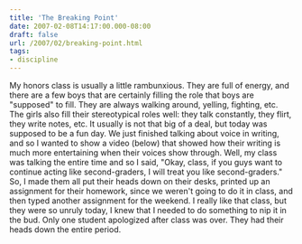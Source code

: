 ```yaml
---
title: 'The Breaking Point'
date: 2007-02-08T14:17:00.000-08:00
draft: false
url: /2007/02/breaking-point.html
tags: 
- discipline
---
```


My honors class is usually a little rambunxious. They are full of energy, and there are a few boys that are certainly filling the role that boys are "supposed" to fill. They are always walking around, yelling, fighting, etc. The girls also fill their stereotypical roles well: they talk constantly, they flirt, they write notes, etc. It usually is not that big of a deal, but today was supposed to be a fun day. We just finished talking about voice in writing, and so I wanted to show a video (below) that showed how their writing is much more entertaining when their voices show through. Well, my class was talking the entire time and so I said, "Okay, class, if you guys want to continue acting like second-graders, I will treat you like second-graders." So, I made them all put their heads down on their desks, printed up an assignment for their homework, since we weren't going to do it in class, and then typed another assignment for the weekend. I really like that class, but they were so unruly today, I knew that I needed to do something to nip it in the bud. Only one student apologized after class was over. They had their heads down the entire period.